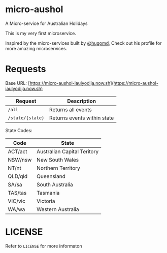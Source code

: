 # micro-aushol
A Micro-service for Australian Holidays 

This is my very first microservice.

Inspired by the micro-services built by [@hugomd](https://github.com/hugomd), Check out his profile for more amazing microservices.

# Requests
Base URL: [https://micro-aushol-iaulyodija.now.sh](https://micro-aushol-iaulyodija.now.sh)

| Request | Description |
|---------|-------------|
| `/all`  | Returns all events |
| `/state/{state}` | Returns events within state |

State Codes:

| Code | State |
| ---- | ----- |
| ACT/act  | Australian Capital Teritory |
| NSW/nsw  | New South Wales |
| NT/nt    | Northern Territory |
| QLD/qld  | Queensland |
| SA/sa    | South Australia |
| TAS/tas  | Tasmania |
| VIC/vic  | Victoria |
| WA/wa    | Western Australia |

# LICENSE
Refer to `LICENSE` for more informaton
